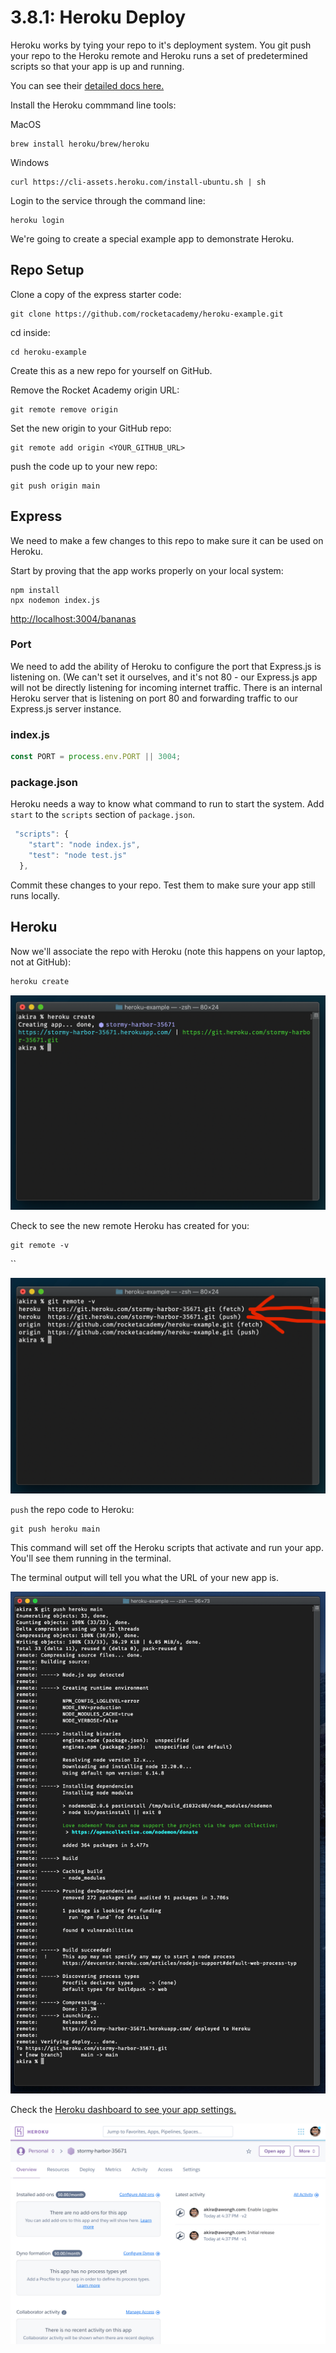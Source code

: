 # 3.8.1: Heroku Deploy

Heroku works by tying your repo to it's deployment system. You git push your repo to the Heroku remote and Heroku runs a set of predetermined scripts so that your app is up and running.

You can see their [detailed docs here.](https://devcenter.heroku.com/articles/getting-started-with-nodejs?singlepage=true)

Install the Heroku commmand line tools:

MacOS

```text
brew install heroku/brew/heroku
```

Windows

```text
curl https://cli-assets.heroku.com/install-ubuntu.sh | sh
```

Login to the service through the command line:

```text
heroku login
```

We're going to create a special example app to demonstrate Heroku.

## Repo Setup

Clone a copy of the express starter code:

```text
git clone https://github.com/rocketacademy/heroku-example.git
```

cd inside:

```text
cd heroku-example
```

Create this as a new repo for yourself on GitHub.

Remove the Rocket Academy origin URL:

```text
git remote remove origin
```

Set the new origin to your GitHub repo:

```text
git remote add origin <YOUR_GITHUB_URL>
```

push the code up to your new repo:

```text
git push origin main
```

## Express

We need to make a few changes to this repo to make sure it can be used on Heroku.

Start by proving that the app works properly on your local system:

```text
npm install
npx nodemon index.js
```

[http://localhost:3004/bananas](http://localhost:3004/bananas)

### Port

We need to add the ability of Heroku to configure the port that Express.js is listening on. \(We can't set it ourselves, and it's not 80 - our Express.js app will not be directly listening for incoming internet traffic. There is an internal Heroku server that is listening on port 80 and forwarding traffic to our Express.js server instance.

### index.js

```javascript
const PORT = process.env.PORT || 3004;
```

### package.json

Heroku needs a way to know what command to run to start the system. Add `start` to the `scripts` section of `package.json`.

```javascript
 "scripts": {
    "start": "node index.js",
    "test": "node test.js"
  },
```

Commit these changes to your repo. Test them to make sure your app still runs locally.

## Heroku

Now we'll associate the repo with Heroku \(note this happens on your laptop, not at GitHub\):

```bash
heroku create
```

![](../../.gitbook/assets/screen-shot-2020-12-10-at-4.37.07-pm.png)

Check to see the new remote Heroku has created for you:

```text
git remote -v
```

\`\`

![](../../.gitbook/assets/screen-shot-2020-12-10-at-4.37.20-pm.png)

`push` the repo code to Heroku:

```text
git push heroku main
```

This command will set off the Heroku scripts that activate and run your app. You'll see them running in the terminal.

The terminal output will tell you what the URL of your new app is.

![](../../.gitbook/assets/screen-shot-2020-12-10-at-4.39.42-pm-2-.png)

Check the [Heroku dashboard to see your app settings.](https://dashboard.heroku.com/)

![](../../.gitbook/assets/screen-shot-2020-12-10-at-4.38.18-pm.png)

